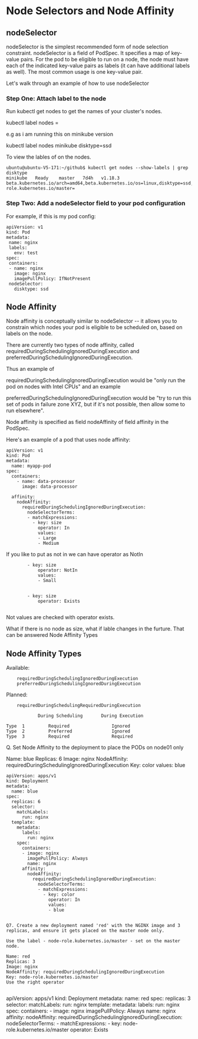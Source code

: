 # Node Selectors and Node Affinity

## nodeSelector

nodeSelector is the simplest recommended form of node selection constraint. nodeSelector is a field of PodSpec. It specifies a map of key-value pairs. For the pod to be eligible to run on a node, the node must have each of the indicated key-value pairs as labels (it can have additional labels as well). The most common usage is one key-value pair.

Let's walk through an example of how to use nodeSelector

### Step One: Attach label to the node

Run kubectl get nodes to get the names of your cluster's nodes.

kubectl label nodes <node-name> <label-key>=<label-value>

e.g as i am running this on minikube version

kubectl label nodes minikube disktype=ssd

To view the lables of on the nodes. 

    ubuntu@ubuntu-V5-171:~/github$ kubectl get nodes --show-labels | grep disktype
    minikube   Ready    master   7d4h   v1.18.3   beta.kubernetes.io/arch=amd64,beta.kubernetes.io/os=linux,disktype=ssd,kubernetes.io/arch=amd64,kubernetes.io/hostname=minikube,kubernetes.io/os=linux,minikube.k8s.io/commit=c83e6c47124b71190e138dbc687d2556d31488d6,minikube.k8s.io/name=minikube,minikube.k8s.io/updated_at=2020_07_13T12_13_08_0700,minikube.k8s.io/version=v1.12.0,node-role.kubernetes.io/master=

### Step Two: Add a nodeSelector field to your pod configuration

 For example, if this is my pod config:

 ```
 apiVersion: v1
kind: Pod
metadata:
  name: nginx
  labels:
    env: test
spec:
  containers:
  - name: nginx
    image: nginx
    imagePullPolicy: IfNotPresent
  nodeSelector:
    disktype: ssd
```

## Node Affinity

Node affinity is conceptually similar to nodeSelector -- it allows you to constrain which nodes your pod is eligible to be scheduled on, based on labels on the node.

There are currently two types of node affinity, called requiredDuringSchedulingIgnoredDuringExecution and preferredDuringSchedulingIgnoredDuringExecution.

Thus an example of 

requiredDuringSchedulingIgnoredDuringExecution would be "only run the pod on nodes with Intel CPUs" and an example 

preferredDuringSchedulingIgnoredDuringExecution would be "try to run this set of pods in failure zone XYZ, but if it's not possible, then allow some to run elsewhere".

Node affinity is specified as field nodeAffinity of field affinity in the PodSpec.

Here's an example of a pod that uses node affinity:

```
apiVersion: v1
kind: Pod
metadata:
  name: myapp-pod
spec:
  containers:
    - name: data-processor
      image: data-processor
  
  affinity:
    nodeAffinity:
      requiredDuringSchedulingIgnoredDuringExecution:
        nodeSelectorTerms:
        - matchExpressions:
          - key: size
            operator: In
            values:
            - Large
            - Medium  
```

If you like to put as not in we can have operator as NotIn

```
        - key: size
            operator: NotIn
            values:
            - Small
          
```
```
        - key: size
            operator: Exists
          
```
Not values are checked with operator exists.


What if there is no node as size, what if lable changes in the furture. That can be answered Node Affinity Types

## Node Affinity Types

Available:

        requiredDuringSchedulingIgnoredDuringExecution
        preferredDuringSchedulingIgnoredDuringExecution


Planned:

        requiredDuringSchedulingRequiredDuringExecution

```
            During Scheduling       During Execution

Type  1         Required                Ignored   
Type  2         Preferred               Ignored
Type  3         Required                Required

```
Q. Set Node Affinity to the deployment to place the PODs on node01 only

Name: blue
Replicas: 6
Image: nginx
NodeAffinity: requiredDuringSchedulingIgnoredDuringExecution
Key: color
values: blue

```
apiVersion: apps/v1
kind: Deployment
metadata:
  name: blue
spec:
  replicas: 6
  selector:
    matchLabels:
      run: nginx
  template:
    metadata:
      labels:
        run: nginx
    spec:
      containers:
      - image: nginx
        imagePullPolicy: Always
        name: nginx
      affinity:
        nodeAffinity:
          requiredDuringSchedulingIgnoredDuringExecution:
            nodeSelectorTerms:
            - matchExpressions:
              - key: color
                operator: In
                values:
                - blue
```

```

Q7. Create a new deployment named 'red' with the NGINX image and 3 replicas, and ensure it gets placed on the master node only.

Use the label - node-role.kubernetes.io/master - set on the master node.

Name: red
Replicas: 3
Image: nginx
NodeAffinity: requiredDuringSchedulingIgnoredDuringExecution
Key: node-role.kubernetes.io/master
Use the right operator


```
apiVersion: apps/v1
kind: Deployment
metadata:
  name: red
spec:
  replicas: 3
  selector:
    matchLabels:
      run: nginx
  template:
    metadata:
      labels:
        run: nginx
    spec:
      containers:
      - image: nginx
        imagePullPolicy: Always
        name: nginx
      affinity:
        nodeAffinity:
          requiredDuringSchedulingIgnoredDuringExecution:
            nodeSelectorTerms:
            - matchExpressions:
              - key: node-role.kubernetes.io/master
                operator: Exists
```